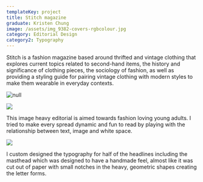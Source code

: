 ```yaml
---
templateKey: project
title: Stitch magazine
graduate: Kristen Chung
image: /assets/img_9382-covers-rgbcolour.jpg
category: Editorial Design
category2: Typography
---
```

Stitch is a fashion magazine based around thrifted and vintage clothing that explores current topics related to second-hand items, the history and significance of clothing pieces, the sociology of fashion, as well as providing a styling guide for pairing vintage clothing with modern styles to make them wearable in everyday contexts.

![null](/assets/img_9398-crop-rgb.jpg)

![](/assets/img_9385-rgb.jpg)

This image heavy editorial is aimed towards fashion loving young adults. I tried to make every spread dynamic and fun to read by playing with the relationship between text, image and white space.

![](/assets/img_9382-spreads-rgbcolour.jpg)

I custom designed the typography for half of the headlines including the masthead which was designed to have a handmade feel, almost like it was cut out of paper with small notches in the heavy, geometric shapes creating the letter forms.

